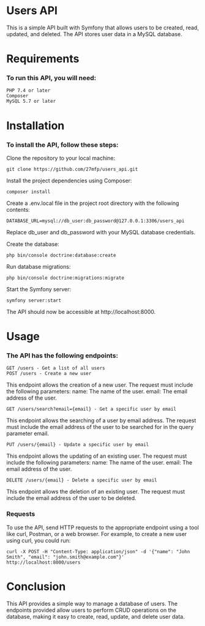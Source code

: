 # Users API

This is a simple API built with Symfony that allows users to be created, read, updated, and deleted. The API stores user data in a MySQL database.

# Requirements

### To run this API, you will need:

    PHP 7.4 or later
    Composer
    MySQL 5.7 or later

# Installation

### To install the API, follow these steps:

Clone the repository to your local machine:

`git clone https://github.com/27mfp/users_api.git`

Install the project dependencies using Composer:

`composer install`

Create a .env.local file in the project root directory with the following contents:

`DATABASE_URL=mysql://db_user:db_password@127.0.0.1:3306/users_api`

Replace db_user and db_password with your MySQL database credentials.

Create the database:

`php bin/console doctrine:database:create`

Run database migrations:

`php bin/console doctrine:migrations:migrate`

Start the Symfony server:

`symfony server:start`

The API should now be accessible at http://localhost:8000.

# Usage

### The API has the following endpoints:

    GET /users - Get a list of all users
    POST /users - Create a new user

This endpoint allows the creation of a new user. The request must include the following parameters:
name: The name of the user.
email: The email address of the user.

    GET /users/search?email={email} - Get a specific user by email

This endpoint allows the searching of a user by email address. The request must include the email address of the user to be searched for in the query parameter email.

    PUT /users/{email} - Update a specific user by email

This endpoint allows the updating of an existing user. The request must include the following parameters:
name: The name of the user.
email: The email address of the user.

    DELETE /users/{email} - Delete a specific user by email

This endpoint allows the deletion of an existing user. The request must include the email address of the user to be deleted.

### Requests

To use the API, send HTTP requests to the appropriate endpoint using a tool like curl, Postman, or a web browser. For example, to create a new user using curl, you could run:

    curl -X POST -H "Content-Type: application/json" -d '{"name": "John Smith", "email": "john.smith@example.com"}' http://localhost:8000/users

# Conclusion

This API provides a simple way to manage a database of users. The endpoints provided allow users to perform CRUD operations on the database, making it easy to create, read, update, and delete user data.
